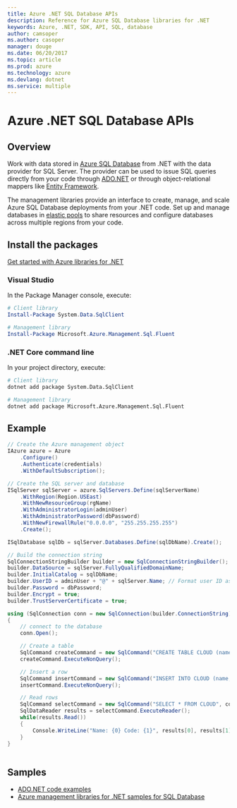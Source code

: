 ```yaml
---
title: Azure .NET SQL Database APIs
description: Reference for Azure SQL Database libraries for .NET
keywords: Azure, .NET, SDK, API, SQL, database
author: camsoper
ms.author: casoper
manager: douge
ms.date: 06/20/2017
ms.topic: article
ms.prod: azure
ms.technology: azure
ms.devlang: dotnet
ms.service: multiple
---
```


# Azure .NET SQL Database APIs

## Overview

Work with data stored in  [Azure SQL Database](https://docs.microsoft.com/azure/sql-database/sql-database-technical-overview) from .NET with the data provider for SQL Server.  The provider can be used to issue SQL queries directly from your code through [ADO.NET](/dotnet/framework/data/adonet/) or through object-relational mappers like [Entity Framework](https://docs.microsoft.com/ef/).

The management libraries provide an interface to create, manage, and scale Azure SQL Database deployments from your .NET code. Set up and manage databases in [elastic pools](https://docs.microsoft.com/azure/sql-database/sql-database-elastic-pool) to share resources and configure databases across multiple regions from your code.

## Install the packages

[Get started with Azure libraries for .NET](/dotnet/azure/dotnet-sdk-azure-get-started)

### Visual Studio 

In the Package Manager console, execute:

```powershell
# Client library
Install-Package System.Data.SqlClient

# Management library
Install-Package Microsoft.Azure.Management.Sql.Fluent
``` 

### .NET Core command line

In your project directory, execute:

```bash
# Client library
dotnet add package System.Data.SqlClient

# Management library
dotnet add package Microsoft.Azure.Management.Sql.Fluent
```
## Example

```csharp
// Create the Azure management object
IAzure azure = Azure
    .Configure()
    .Authenticate(credentials)
    .WithDefaultSubscription();

// Create the SQL server and database
ISqlServer sqlServer = azure.SqlServers.Define(sqlServerName)
    .WithRegion(Region.USEast)
    .WithNewResourceGroup(rgName)
    .WithAdministratorLogin(adminUser)
    .WithAdministratorPassword(dbPassword)
    .WithNewFirewallRule("0.0.0.0", "255.255.255.255")
    .Create();

ISqlDatabase sqlDb = sqlServer.Databases.Define(sqlDbName).Create();

// Build the connection string
SqlConnectionStringBuilder builder = new SqlConnectionStringBuilder();
builder.DataSource = sqlServer.FullyQualifiedDomainName;
builder.InitialCatalog = sqlDbName;
builder.UserID = adminUser + "@" + sqlServer.Name; // Format user ID as "user@server"
builder.Password = dbPassword;
builder.Encrypt = true;
builder.TrustServerCertificate = true;

using (SqlConnection conn = new SqlConnection(builder.ConnectionString))
{
    // connect to the database
    conn.Open();

    // Create a table
    SqlCommand createCommand = new SqlCommand("CREATE TABLE CLOUD (name varchar(255), code int);", conn);
    createCommand.ExecuteNonQuery();

    // Insert a row
    SqlCommand insertCommand = new SqlCommand("INSERT INTO CLOUD (name, code ) VALUES ('Azure', 1);", conn);
    insertCommand.ExecuteNonQuery();

    // Read rows
    SqlCommand selectCommand = new SqlCommand("SELECT * FROM CLOUD", conn);
    SqlDataReader results = selectCommand.ExecuteReader();
    while(results.Read())
    {
        Console.WriteLine("Name: {0} Code: {1}", results[0], results[1]);
    }
}
 
```

## Samples

- [ADO.NET code examples](/dotnet/framework/data/adonet/ado-net-code-examples)
- [Azure management libraries for .NET samples for SQL Database](/dotnet/azure/dotnet-sdk-azure-sql-database-samples)